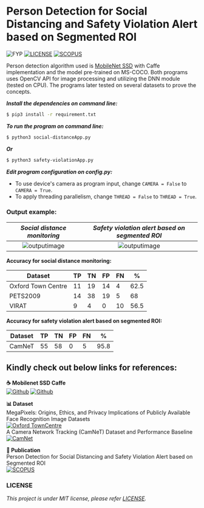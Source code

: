 # Person Detection for Social Distancing and Safety Violation Alert based on Segmented ROI

![FYP](https://img.shields.io/badge/Build-v1.0_pass-brightgreen) [![LICENSE](https://img.shields.io/badge/license-MIT-blue)](https://github.com/afiqharith/SocialDistancing-SafetyViolationROI-MobileNetSSD-FYP/blob/master/LICENSE) [![SCOPUS](https://img.shields.io/badge/Index-SCOPUS-orange)](https://www.scopus.com/inward/record.uri?eid=2-s2.0-85093867522&doi=10.1109%2fICCSCE50387.2020.9204934&partnerID=40&md5=375a3cd12ad9bd52e66b1a4201fefe89)

Person detection algorithm used is [MobileNet SSD](https://github.com/chuanqi305/MobileNet-SSD 'MobileNet SSD Caffe') with Caffe implementation and the model pre-trained on MS-COCO. Both programs uses OpenCV API for image processing and utilizing the DNN module (tested on CPU). The programs later tested on several datasets to prove the concepts.
</br>

**_Install the dependencies on command line:_**

```sh
$ pip3 install -r requirement.txt
```

**_To run the program on command line:_**

```sh
$ python3 social-distanceApp.py
```

**_Or_**

```sh
$ python3 safety-violationApp.py
```

_**Edit program configuration on **config.py**:**_

- To use device's camera as program input, change `CAMERA = False` to `CAMERA = True`.
- To apply threading parallelism, change `THREAD = False` to `THREAD = True`.
  </br>

### Output example:

|    _Social distance monitoring_    | _Safety violation alert based on segmented ROI_ |
| :--------------------------------: | :---------------------------------------------: |
| ![outputimage](/images/output.gif) |       ![outputimage](/images/output2.gif)       |

**Accuracy for social distance monitoring:**

| Dataset            | TP  | TN  | FP  | FN  | %    |
| ------------------ | --- | --- | --- | --- | ---- |
| Oxford Town Centre | 11  | 19  | 14  | 4   | 62.5 |
| PETS2009           | 14  | 38  | 19  | 5   | 68   |
| VIRAT              | 9   | 4   | 0   | 10  | 56.5 |

**Accuracy for safety violation alert based on segmented ROI:**

| Dataset | TP  | TN  | FP  | FN  | %    |
| ------- | --- | --- | --- | --- | ---- |
| CamNeT  | 55  | 58  | 0   | 5   | 95.8 |

## Kindly check out below links for references:

**☕ Mobilenet SSD Caffe** </br>
[![Github](https://img.shields.io/badge/chuanqi305-Github-lightgrey)](https://github.com/chuanqi305/) [![Github](https://img.shields.io/badge/FreeApe-Github-lightgrey)](https://github.com/FreeApe/VGG-or-MobileNet-SSD)

**📊 Dataset** </br>
MegaPixels: Origins, Ethics, and Privacy Implications of Publicly Available Face Recognition Image Datasets </br>
[![Oxford TownCentre](https://img.shields.io/badge/Oxford_Town_Centre-URL-yellowgreen)](https://exposing.ai/oxford_town_centre/)
</br>
A Camera Network Tracking (CamNeT) Dataset and Performance Baseline </br>
[![CamNet](https://img.shields.io/badge/CamNeT-URL-yellowgreen)](https://vcg.ece.ucr.edu/datasets)

**📑 Publication** </br>
Person Detection for Social Distancing and Safety Violation Alert based on Segmented ROI </br>
[![SCOPUS](https://img.shields.io/badge/DOI-SCOPUS-orange)](https://www.scopus.com/inward/record.uri?eid=2-s2.0-85093867522&doi=10.1109%2fICCSCE50387.2020.9204934&partnerID=40&md5=375a3cd12ad9bd52e66b1a4201fefe89)
</br>

### LICENSE

_This project is under MIT license, please refer [LICENSE](https://github.com/afiqharith/SocialDistancing-SafetyViolationROI-MobileNetSSD-FYP/blob/master/LICENSE)._
